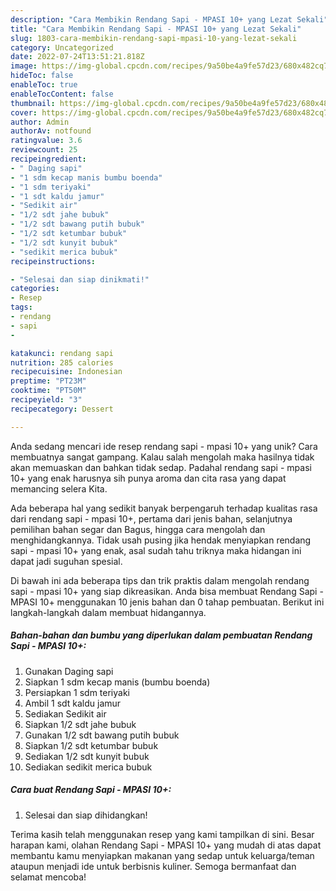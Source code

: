 ```yaml
---
description: "Cara Membikin Rendang Sapi - MPASI 10+ yang Lezat Sekali"
title: "Cara Membikin Rendang Sapi - MPASI 10+ yang Lezat Sekali"
slug: 1803-cara-membikin-rendang-sapi-mpasi-10-yang-lezat-sekali
category: Uncategorized
date: 2022-07-24T13:51:21.818Z
image: https://img-global.cpcdn.com/recipes/9a50be4a9fe57d23/680x482cq70/rendang-sapi-mpasi-10-foto-resep-utama.jpg
hideToc: false
enableToc: true
enableTocContent: false
thumbnail: https://img-global.cpcdn.com/recipes/9a50be4a9fe57d23/680x482cq70/rendang-sapi-mpasi-10-foto-resep-utama.jpg
cover: https://img-global.cpcdn.com/recipes/9a50be4a9fe57d23/680x482cq70/rendang-sapi-mpasi-10-foto-resep-utama.jpg
author: Admin
authorAv: notfound
ratingvalue: 3.6
reviewcount: 25
recipeingredient:
- " Daging sapi"
- "1 sdm kecap manis bumbu boenda"
- "1 sdm teriyaki"
- "1 sdt kaldu jamur"
- "Sedikit air"
- "1/2 sdt jahe bubuk"
- "1/2 sdt bawang putih bubuk"
- "1/2 sdt ketumbar bubuk"
- "1/2 sdt kunyit bubuk"
- "sedikit merica bubuk"
recipeinstructions:

- "Selesai dan siap dinikmati!"
categories:
- Resep
tags:
- rendang
- sapi
- 

katakunci: rendang sapi  
nutrition: 285 calories
recipecuisine: Indonesian
preptime: "PT23M"
cooktime: "PT50M"
recipeyield: "3"
recipecategory: Dessert

---
```





Anda sedang mencari ide resep rendang sapi - mpasi 10+ yang unik? Cara membuatnya sangat gampang. Kalau salah mengolah maka hasilnya tidak akan memuaskan dan bahkan tidak sedap. Padahal rendang sapi - mpasi 10+ yang enak harusnya sih punya aroma dan cita rasa yang dapat memancing selera Kita.





Ada beberapa hal yang sedikit banyak berpengaruh terhadap kualitas rasa dari rendang sapi - mpasi 10+, pertama dari jenis bahan, selanjutnya pemilihan bahan segar dan Bagus, hingga cara mengolah dan menghidangkannya. Tidak usah pusing jika hendak menyiapkan rendang sapi - mpasi 10+ yang enak,      asal sudah tahu triknya maka hidangan ini dapat jadi suguhan spesial.





















Di bawah ini ada beberapa tips dan trik praktis dalam mengolah rendang sapi - mpasi 10+ yang siap dikreasikan. Anda bisa membuat Rendang Sapi - MPASI 10+ menggunakan 10 jenis bahan dan 0 tahap pembuatan. Berikut ini langkah-langkah dalam membuat hidangannya.

<!--inarticleads1-->

##### Bahan-bahan dan bumbu yang diperlukan dalam pembuatan Rendang Sapi - MPASI 10+:

1. Gunakan  Daging sapi
1. Siapkan 1 sdm kecap manis (bumbu boenda)
1. Persiapkan 1 sdm teriyaki
1. Ambil 1 sdt kaldu jamur
1. Sediakan Sedikit air
1. Siapkan 1/2 sdt jahe bubuk
1. Gunakan 1/2 sdt bawang putih bubuk
1. Siapkan 1/2 sdt ketumbar bubuk
1. Sediakan 1/2 sdt kunyit bubuk
1. Sediakan sedikit merica bubuk




<!--inarticleads2-->

##### Cara buat Rendang Sapi - MPASI 10+:


1. Selesai dan siap dihidangkan!



Terima kasih telah menggunakan resep yang kami tampilkan di sini. Besar harapan kami, olahan Rendang Sapi - MPASI 10+ yang mudah di atas dapat membantu kamu menyiapkan makanan yang sedap untuk keluarga/teman ataupun menjadi ide untuk berbisnis kuliner. Semoga bermanfaat dan selamat mencoba!
